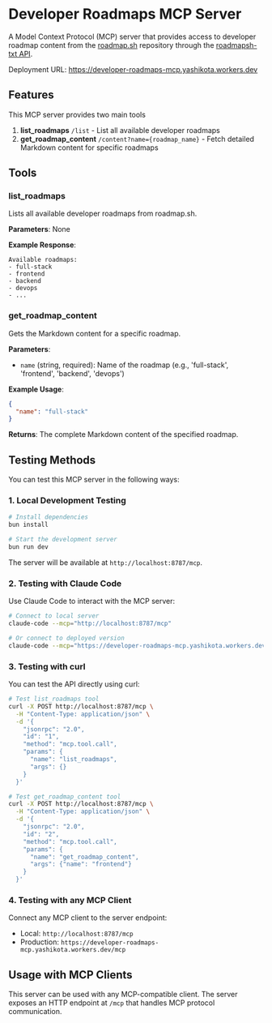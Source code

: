 # Developer Roadmaps MCP Server

A Model Context Protocol (MCP) server that provides access to developer roadmap content from the [roadmap.sh](https://roadmap.sh) repository through the [roadmapsh-txt API](https://roadmapsh-txt.yashikota.workers.dev).  

Deployment URL: <https://developer-roadmaps-mcp.yashikota.workers.dev>  

## Features

This MCP server provides two main tools  

1. **list_roadmaps** `/list` -  List all available developer roadmaps
2. **get_roadmap_content** `/content?name={roadmap_name}` - Fetch detailed Markdown content for specific roadmaps

## Tools

### list_roadmaps

Lists all available developer roadmaps from roadmap.sh.

**Parameters**: None

**Example Response**:

```text
Available roadmaps:
- full-stack
- frontend
- backend
- devops
- ...
```

### get_roadmap_content

Gets the Markdown content for a specific roadmap.

**Parameters**:

- `name` (string, required): Name of the roadmap (e.g., 'full-stack', 'frontend', 'backend', 'devops')

**Example Usage**:

```json
{
  "name": "full-stack"
}
```

**Returns**: The complete Markdown content of the specified roadmap.

## Testing Methods

You can test this MCP server in the following ways:

### 1. Local Development Testing

```bash
# Install dependencies
bun install

# Start the development server
bun run dev
```

The server will be available at `http://localhost:8787/mcp`.

### 2. Testing with Claude Code

Use Claude Code to interact with the MCP server:

```bash
# Connect to local server
claude-code --mcp="http://localhost:8787/mcp"

# Or connect to deployed version
claude-code --mcp="https://developer-roadmaps-mcp.yashikota.workers.dev/mcp"
```

### 3. Testing with curl

You can test the API directly using curl:

```bash
# Test list_roadmaps tool
curl -X POST http://localhost:8787/mcp \
  -H "Content-Type: application/json" \
  -d '{
    "jsonrpc": "2.0",
    "id": "1",
    "method": "mcp.tool.call",
    "params": {
      "name": "list_roadmaps",
      "args": {}
    }
  }'

# Test get_roadmap_content tool
curl -X POST http://localhost:8787/mcp \
  -H "Content-Type: application/json" \
  -d '{
    "jsonrpc": "2.0",
    "id": "2",
    "method": "mcp.tool.call",
    "params": {
      "name": "get_roadmap_content",
      "args": {"name": "frontend"}
    }
  }'
```

### 4. Testing with any MCP Client

Connect any MCP client to the server endpoint:
- Local: `http://localhost:8787/mcp`
- Production: `https://developer-roadmaps-mcp.yashikota.workers.dev/mcp`

## Usage with MCP Clients

This server can be used with any MCP-compatible client. The server exposes an HTTP endpoint at `/mcp` that handles MCP protocol communication.